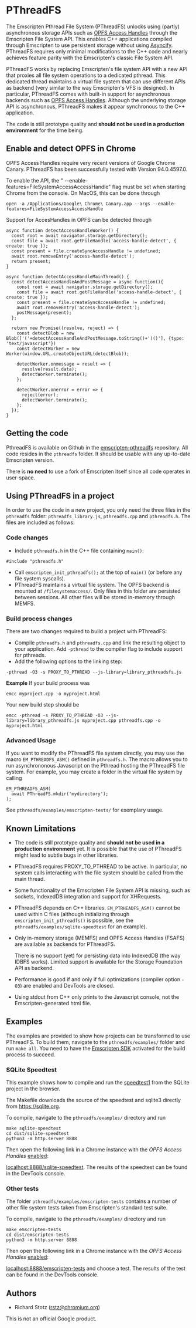 # PThreadFS

The Emscripten Pthread File System (PThreadFS) unlocks using (partly) asynchronous storage APIs such as [OPFS Access Handles](https://docs.google.com/document/d/121OZpRk7bKSF7qU3kQLqAEUVSNxqREnE98malHYwWec/edit#heading=h.gj2fudnvy982) through the Emscripten File System API. This enables C++ applications compiled through Emscripten to use persistent storage without using [Asyncify](https://emscripten.org/docs/porting/asyncify.html). PThreadFS requires only minimal modifications to the C++ code and nearly achieves feature parity with the Emscripten's classic File System API.

PThreadFS works by replacing Emscripten's file system API with a new API that proxies all file system operations to a dedicated pthread. This dedicated thread maintains a virtual file system that can use different APIs as backend (very similar to the way Emscripten's VFS is designed). In particular, PThreadFS comes with built-in support for asynchronous backends such as [OPFS Access Handles](https://docs.google.com/document/d/121OZpRk7bKSF7qU3kQLqAEUVSNxqREnE98malHYwWec/edit#heading=h.gj2fudnvy982).
Although the underlying storage API is asynchronous, PThreadFS makes it appear synchronous to the C++ application.

The code is still prototype quality and **should not be used in a production environment** for the time being.

## Enable and detect OPFS in Chrome

OPFS Access Handles require very recent versions of Google Chrome Canary. PThreadFS has been successfully tested with Version 94.0.4597.0.

To enable the API, the " --enable-features=FileSystemAccessAccessHandle" flag must be set when starting Chrome from the console. On MacOS, this can be done through
```
open -a /Applications/Google\ Chrome\ Canary.app --args --enable-features=FileSystemAccessAccessHandle
```

Support for AccesHandles in OPFS can be detected through
```
async function detectAccessHandleWorker() {
  const root = await navigator.storage.getDirectory();
  const file = await root.getFileHandle('access-handle-detect', { create: true });
  const present = file.createSyncAccessHandle != undefined;
  await root.removeEntry('access-handle-detect');
  return present;
}

async function detectAccessHandleMainThread() {
  const detectAccessHandleAndPostMessage = async function(){
    const root = await navigator.storage.getDirectory();
    const file = await root.getFileHandle('access-handle-detect', { create: true });
    const present = file.createSyncAccessHandle != undefined;
    await root.removeEntry('access-handle-detect');
    postMessage(present);
  };

  return new Promise((resolve, reject) => {
    const detectBlob = new Blob(['('+detectAccessHandleAndPostMessage.toString()+')()'], {type: 'text/javascript'})
    const detectWorker = new Worker(window.URL.createObjectURL(detectBlob));
    
    detectWorker.onmessage = result => {
      resolve(result.data);
      detectWorker.terminate();
    };

    detectWorker.onerror = error => {
      reject(error);
      detectWorker.terminate();
    };
  });
}
```

## Getting the code

PthreadFS is available on Github in the [emscripten-pthreadfs](https://github.com/rstz/emscripten-pthreadfs) repository. All code resides in the `pthreadfs` folder. It should be usable with any up-to-date Emscripten version. 

There is **no need** to use a fork of Emscripten itself since all code operates in user-space.

## Using PThreadFS in a project

In order to use the code in a new project, you only need the three files in the `pthreadfs` folder: `pthreadfs_library.js`, `pthreadfs.cpp` and `pthreadfs.h`. The files are included as follows:

### Code changes

- Include `pthreadfs.h` in the C++ file containing `main()`:
```
#include "pthreadfs.h"
```
- Call `emscripten_init_pthreadfs();` at the top of `main()` (or before any file system syscalls).
- PThreadFS maintains a virtual file system. The OPFS backend is mounted at `/filesystemaccess/`. Only files in this folder are persisted between sessions. All other files will be stored in-memory through MEMFS.

### Build process changes

There are two changes required to build a project with PThreadFS:
- Compile `pthreadfs.h` and `pthreadfs.cpp` and link the resulting object to your application. Add `-pthread` to the compiler flag to include support for pthreads.
- Add the following options to the linking step:
```
-pthread -O3 -s PROXY_TO_PTHREAD --js-library=library_pthreadsfs.js
```
**Example**
If your build process was 
```shell
emcc myproject.cpp -o myproject.html
```
Your new build step should be
```shell
emcc -pthread -s PROXY_TO_PTHREAD -O3 --js-library=library_pthreadfs.js myproject.cpp pthreadfs.cpp -o myproject.html
```

### Advanced Usage

If you want to modify the PThreadFS file system directly, you may use the macro `EM_PTHREADFS_ASM()` defined in `pthreadfs.h`. The macro allows you to run asynchrononous Javascript on the Pthread hosting the PThreadFS file system. For example, you may create a folder in the virtual file system by calling
```
EM_PTHREADFS_ASM(
  await PThreadFS.mkdir('mydirectory');
);
```
See `pthreadfs/examples/emscripten-tests/` for exemplary usage.


## Known Limitations

- The code is still prototype quality and **should not be used in a production environment** yet. It is possible that the use of PThreadFS might lead to subtle bugs in other libraries.
- PThreadFS requires PROXY_TO_PTHREAD to be active. In particular, no system calls interacting with the file system should be called from the main thread.
- Some functionality of the Emscripten File System API is missing, such as sockets, IndexedDB integration and support for XHRequests.
- PThreadFS depends on C++ libraries. `EM_PTRHEADFS_ASM()` cannot be used within C files (although initializing through `emscripten_init_pthreadfs()` is possible, see the `pthreadfs/examples/sqlite-speedtest` for an example).
- Only in-memory storage (MEMFS) and OPFS Access Handles (FSAFS) are available as backends for PThreadFS. 

  There is no support (yet) for persisting data into IndexedDB (the way IDBFS works). Limited support is available for the Storage Foundation API as backend.
- Performance is good if and only if full optimizations (compiler option `-O3`) are enabled and DevTools are closed.
- Using stdout from C++ only prints to the Javascript console, not the Emscripten-generated html file.


## Examples

The examples are provided to show how projects can be transformed to use PThreadFS. To build them, navigate to the `pthreadfs/examples/` folder and run `make all`. You need to have the [Emscripten SDK](https://emscripten.org/docs/getting_started/downloads.html) activated for the build process to succeed.

### SQLite Speedtest

This example shows how to compile and run the [speedtest1](https://www.sqlite.org/cpu.html) from the SQLite project in the browser.

The Makefile downloads the source of the speedtest and sqlite3 directly from <https://sqlite.org>.

To compile, navigate to the `pthreadfs/examples/` directory and run

```shell
make sqlite-speedtest
cd dist/sqlite-speedtest
python3 -m http.server 8888
```
Then open the following link in a Chrome instance with the
_OPFS Access Handles_ [enabled](#enable-and-detect-opfs-in-chrome):

[localhost:8888/sqlite-speedtest](http://localhost:8888/sqlite-speedtest). The results of the speedtest can be found in the DevTools console.

### Other tests

The folder `pthreadfs/examples/emscripten-tests` contains a number of other file system tests taken from Emscripten's standard test suite.

To compile, navigate to the `pthreadfs/examples/` directory and run

```shell
make emscripten-tests
cd dist/emscripten-tests
python3 -m http.server 8888
```
Then open the following link in a Chrome instance with the
_OPFS Access Handles_ [enabled](#enable-and-detect-opfs-in-chrome):

[localhost:8888/emscripten-tests](http://localhost:8888/emscripten-tests) and choose a test. The results of the test can be found in the DevTools console.

## Authors
- Richard Stotz (<rstz@chromium.org>)

This is not an official Google product.